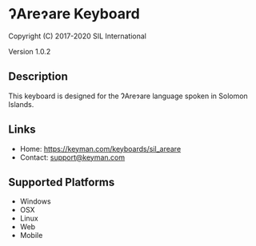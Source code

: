 ɁAreɂare Keyboard
=================

Copyright (C) 2017-2020 SIL International

Version 1.0.2

Description
-----------

This keyboard is designed for the ɁAreɂare language spoken in Solomon Islands.

Links
-----

* Home: https://keyman.com/keyboards/sil_areare
* Contact: <support@keyman.com>

Supported Platforms
-------------------
 * Windows
 * OSX
 * Linux
 * Web
 * Mobile
